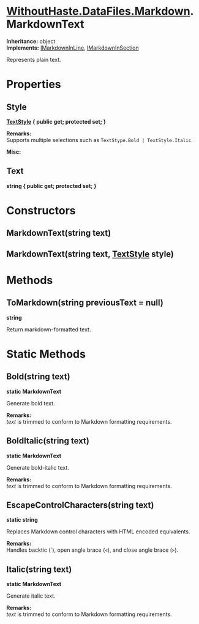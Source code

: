 # [WithoutHaste.DataFiles.Markdown](TableOfContents.WithoutHaste.DataFiles.Markdown.md).MarkdownText

**Inheritance:** object  
**Implements:** [IMarkdownInLine](WithoutHaste.DataFiles.Markdown.IMarkdownInLine.md), [IMarkdownInSection](WithoutHaste.DataFiles.Markdown.IMarkdownInSection.md)  

Represents plain text.  

# Properties

## Style

**[TextStyle](WithoutHaste.DataFiles.Markdown.TextStyle.md) { public get; protected set; }**  

**Remarks:**  
Supports multiple selections such as `TextStype.Bold | TextStyle.Italic`.  

**Misc:**  
  

## Text

**string { public get; protected set; }**  

# Constructors

## MarkdownText(string text)

## MarkdownText(string text, [TextStyle](WithoutHaste.DataFiles.Markdown.TextStyle.md) style)

# Methods

## ToMarkdown(string previousText = null)

**string**  

Return markdown-formatted text.  

# Static Methods

## Bold(string text)

**static MarkdownText**  

Generate bold text.  

**Remarks:**  
_text_ is trimmed to conform to Markdown formatting requirements.  

## BoldItalic(string text)

**static MarkdownText**  

Generate bold-italic text.  

**Remarks:**  
_text_ is trimmed to conform to Markdown formatting requirements.  

## EscapeControlCharacters(string text)

**static string**  

Replaces Markdown control characters with HTML encoded equivalents.  

**Remarks:**  
Handles backtic (&#96;), open angle brace (`<`), and close angle brace (`>`).  

## Italic(string text)

**static MarkdownText**  

Generate italic text.  

**Remarks:**  
_text_ is trimmed to conform to Markdown formatting requirements.  

